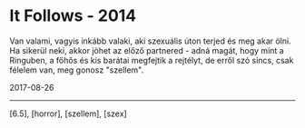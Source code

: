 # It Follows - 2014

Van valami, vagyis inkább valaki, aki szexuális úton terjed és meg akar ölni. Ha sikerül neki, akkor jöhet az előző partnered - adná magát, hogy mint a Ringuben, a főhős és kis barátai megfejtik a rejtélyt, de erről szó sincs, csak félelem van, meg gonosz "szellem".

2017-08-26

----

[6.5], [horror], [szellem], [szex]

